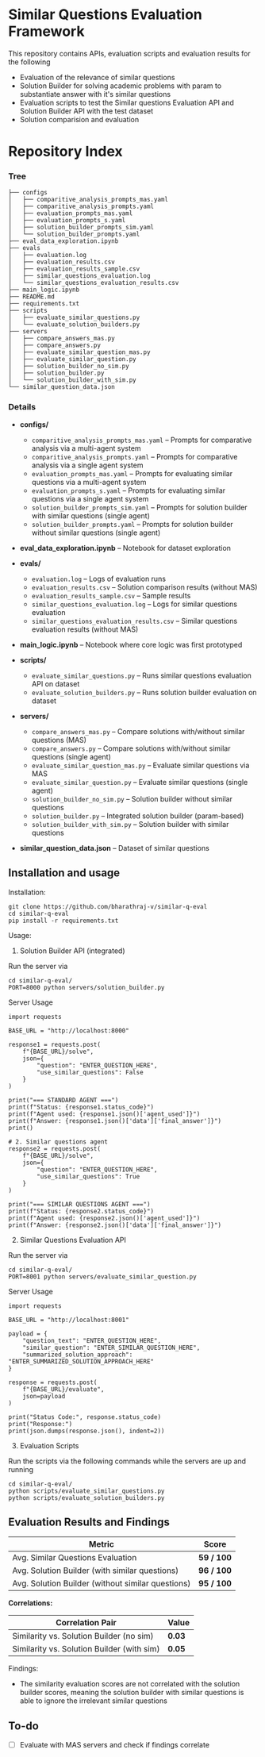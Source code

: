 # Similar Questions Evaluation Framework

This repository contains APIs, evaluation scripts and evaluation results for the following 
- Evaluation of the relevance of similar questions 
- Solution Builder for solving academic problems with param to substantiate answer with it's similar questions
- Evaluation scripts to test the Similar questions Evaluation API and Solution Builder API with the test dataset
- Solution comparision and evaluation


# Repository Index
### Tree
```
├── configs
│   ├── comparitive_analysis_prompts_mas.yaml
│   ├── comparitive_analysis_prompts.yaml
│   ├── evaluation_prompts_mas.yaml
│   ├── evaluation_prompts_s.yaml
│   ├── solution_builder_prompts_sim.yaml
│   └── solution_builder_prompts.yaml
├── eval_data_exploration.ipynb
├── evals
│   ├── evaluation.log
│   ├── evaluation_results.csv
│   ├── evaluation_results_sample.csv
│   ├── similar_questions_evaluation.log
│   └── similar_questions_evaluation_results.csv
├── main_logic.ipynb
├── README.md
├── requirements.txt
├── scripts
│   ├── evaluate_similar_questions.py
│   └── evaluate_solution_builders.py
├── servers
│   ├── compare_answers_mas.py
│   ├── compare_answers.py
│   ├── evaluate_similar_question_mas.py
│   ├── evaluate_similar_question.py
│   ├── solution_builder_no_sim.py
│   ├── solution_builder.py
│   └── solution_builder_with_sim.py
└── similar_question_data.json
```

### Details

- **configs/**
  - `comparitive_analysis_prompts_mas.yaml` – Prompts for comparative analysis via a multi-agent system  
  - `comparitive_analysis_prompts.yaml` – Prompts for comparative analysis via a single agent system  
  - `evaluation_prompts_mas.yaml` – Prompts for evaluating similar questions via a multi-agent system  
  - `evaluation_prompts_s.yaml` – Prompts for evaluating similar questions via a single agent system  
  - `solution_builder_prompts_sim.yaml` – Prompts for solution builder with similar questions (single agent)  
  - `solution_builder_prompts.yaml` – Prompts for solution builder without similar questions (single agent)  

- **eval_data_exploration.ipynb** – Notebook for dataset exploration  

- **evals/**
  - `evaluation.log` – Logs of evaluation runs  
  - `evaluation_results.csv` – Solution comparison results (without MAS)  
  - `evaluation_results_sample.csv` – Sample results  
  - `similar_questions_evaluation.log` – Logs for similar questions evaluation  
  - `similar_questions_evaluation_results.csv` – Similar questions evaluation results (without MAS)  

- **main_logic.ipynb** – Notebook where core logic was first prototyped  

- **scripts/**
  - `evaluate_similar_questions.py` – Runs similar questions evaluation API on dataset  
  - `evaluate_solution_builders.py` – Runs solution builder evaluation on dataset  

- **servers/**
  - `compare_answers_mas.py` – Compare solutions with/without similar questions (MAS)  
  - `compare_answers.py` – Compare solutions with/without similar questions (single agent)  
  - `evaluate_similar_question_mas.py` – Evaluate similar questions via MAS  
  - `evaluate_similar_question.py` – Evaluate similar questions (single agent)  
  - `solution_builder_no_sim.py` – Solution builder without similar questions  
  - `solution_builder.py` – Integrated solution builder (param-based)  
  - `solution_builder_with_sim.py` – Solution builder with similar questions  

- **similar_question_data.json** – Dataset of similar questions  


## Installation and usage

Installation:

```
git clone https://github.com/bharathraj-v/similar-q-eval
cd similar-q-eval
pip install -r requirements.txt
```

Usage:

1. Solution Builder API (integrated)

Run the server via
```
cd similar-q-eval/
PORT=8000 python servers/solution_builder.py
```

Server Usage


```
import requests

BASE_URL = "http://localhost:8000"

response1 = requests.post(
    f"{BASE_URL}/solve",
    json={
        "question": "ENTER_QUESTION_HERE",
        "use_similar_questions": False
    }
)

print("=== STANDARD AGENT ===")
print(f"Status: {response1.status_code}")
print(f"Agent used: {response1.json()['agent_used']}")
print(f"Answer: {response1.json()['data']['final_answer']}")
print()

# 2. Similar questions agent
response2 = requests.post(
    f"{BASE_URL}/solve", 
    json={
        "question": "ENTER_QUESTION_HERE",
        "use_similar_questions": True
    }
)

print("=== SIMILAR QUESTIONS AGENT ===")
print(f"Status: {response2.status_code}")
print(f"Agent used: {response2.json()['agent_used']}")
print(f"Answer: {response2.json()['data']['final_answer']}")
```

2. Similar Questions Evaluation API

Run the server via
```
cd similar-q-eval/
PORT=8001 python servers/evaluate_similar_question.py
```

Server Usage

```
import requests

BASE_URL = "http://localhost:8001"

payload = {
    "question_text": "ENTER_QUESTION_HERE",
    "similar_question": "ENTER_SIMILAR_QUESTION_HERE",
    "summarized_solution_approach": "ENTER_SUMMARIZED_SOLUTION_APPROACH_HERE"
}

response = requests.post(
    f"{BASE_URL}/evaluate",
    json=payload
)

print("Status Code:", response.status_code)
print("Response:")
print(json.dumps(response.json(), indent=2))
```

3. Evaluation Scripts

Run the scripts via the following commands while the servers are up and running
```
cd similar-q-eval/
python scripts/evaluate_similar_questions.py
python scripts/evaluate_solution_builders.py
```


## Evaluation Results and Findings


| Metric | Score |
|--------|-------|
| Avg. Similar Questions Evaluation | **59 / 100** |
| Avg. Solution Builder (with similar questions) | **96 / 100** |
| Avg. Solution Builder (without similar questions) | **95 / 100** |

**Correlations:**

| Correlation Pair | Value |
|------------------|-------|
| Similarity vs. Solution Builder (no sim) | **0.03** |
| Similarity vs. Solution Builder (with sim) | **0.05** |

Findings:

- The similarity evaluation scores are not correlated with the solution builder scores, meaning the solution builder with similar questions is able to ignore the irrelevant similar questions


## To-do

- [ ] Evaluate with MAS servers and check if findings correlate
